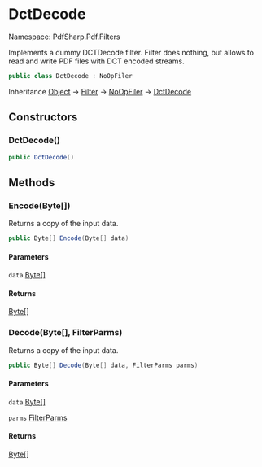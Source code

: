 # DctDecode

Namespace: PdfSharp.Pdf.Filters

Implements a dummy DCTDecode filter.
 Filter does nothing, but allows to read and write PDF files with
 DCT encoded streams.

```csharp
public class DctDecode : NoOpFiler
```

Inheritance [Object](https://docs.microsoft.com/en-us/dotnet/api/system.object) → [Filter](./pdfsharp.pdf.filters.filter) → [NoOpFiler](./pdfsharp.pdf.filters.noopfiler) → [DctDecode](./pdfsharp.pdf.filters.dctdecode)

## Constructors

### **DctDecode()**

```csharp
public DctDecode()
```

## Methods

### **Encode(Byte[])**

Returns a copy of the input data.

```csharp
public Byte[] Encode(Byte[] data)
```

#### Parameters

`data` [Byte[]](https://docs.microsoft.com/en-us/dotnet/api/system.byte)<br>

#### Returns

[Byte[]](https://docs.microsoft.com/en-us/dotnet/api/system.byte)<br>

### **Decode(Byte[], FilterParms)**

Returns a copy of the input data.

```csharp
public Byte[] Decode(Byte[] data, FilterParms parms)
```

#### Parameters

`data` [Byte[]](https://docs.microsoft.com/en-us/dotnet/api/system.byte)<br>

`parms` [FilterParms](./pdfsharp.pdf.filters.filterparms)<br>

#### Returns

[Byte[]](https://docs.microsoft.com/en-us/dotnet/api/system.byte)<br>
